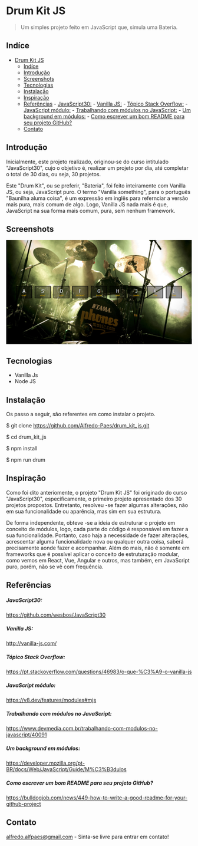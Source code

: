 # Drum Kit JS
> Um simples projeto feito em JavaScript que, simula uma Bateria.

## Indíce
- [Drum Kit JS](#drum-kit-js)
  - [Indíce](#indíce)
  - [Introdução](#introdução)
  - [Screenshots](#screenshots)
  - [Tecnologias](#tecnologias)
  - [Instalação](#instalação)
  - [Inspiração](#inspiração)
  - [Referências](#referências)
        - [JavaScript30:](#javascript30)
        - [Vanilla JS:](#vanilla-js)
        - [Tópico Stack Overflow:](#tópico-stack-overflow)
        - [JavaScript módulo:](#javascript-módulo)
        - [Trabalhando com módulos no JavaScript:](#trabalhando-com-módulos-no-javascript)
        - [Um background em módulos:](#um-background-em-módulos)
        - [Como escrever um bom README para seu projeto GitHub?](#como-escrever-um-bom-readme-para-seu-projeto-github)
  - [Contato](#contato)

## Introdução
Inicialmente, este projeto realizado, originou-se do curso intitulado "JavaScript30", cujo o objetivo é, realizar um projeto por dia, até completar o total de 30 dias, ou seja, 30 projetos.

Este "Drum Kit", ou se preferir, "Bateria", foi feito inteiramente com Vanilla JS, ou seja, JavaScript puro. O termo "Vanilla something", para o português "Baunilha aluma coisa", é um expressão em inglês para refernciar a versão mais pura, mais comum de algo. Logo, Vanilla JS nada mais é que, JavaScript na sua forma mais comum, pura, sem nenhum framework.

## Screenshots
![Drum Kit Page](./img/drum_kit_js_image.png)

## Tecnologias
* Vanilla Js
* Node JS

## Instalação
Os passo a seguir, são referentes em como instalar o projeto.

$ git clone https://github.com/Alfredo-Paes/drum_kit_js.git 

$ cd  drum_kit_js

$ npm install 

$ npm run drum

## Inspiração
Como foi dito anteriomente, o projeto "Drum Kit JS" foi originado do curso "JavaScript30", especificamente, o primeiro projeto apresentado dos 30 projetos propostos. Entretanto, resolveu -se fazer algumas alterações, não em sua funcionalidade ou aparência, mas sim em sua estrutura.

De forma independente, obteve -se a ideia de estruturar o projeto em conceito de módulos, logo, cada parte do código é responsável em fazer a sua funcionalidade. Portanto, caso haja a necessidade de fazer alterações, acrescentar alguma funcionalidade nova ou qualquer outra coisa, saberá precisamente aonde fazer e acompanhar. Além do mais, não é somente em frameworks que é possível aplicar o conceito de estruturação modular, como vemos em React, Vue, Angular e outros, mas também, em JavaScript puro, porém, não se vê com frequência.

## Referências
##### JavaScript30: 
https://github.com/wesbos/JavaScript30

##### Vanilla JS: 
http://vanilla-js.com/

##### Tópico Stack Overflow: 
https://pt.stackoverflow.com/questions/46983/o-que-%C3%A9-o-vanilla-js

##### JavaScript módulo:
https://v8.dev/features/modules#mjs

##### Trabalhando com módulos no JavaScript:
https://www.devmedia.com.br/trabalhando-com-modulos-no-javascript/40091

##### Um background em módulos:
https://developer.mozilla.org/pt-BR/docs/Web/JavaScript/Guide/M%C3%B3dulos

##### Como escrever um bom README para seu projeto GitHub?
https://bulldogjob.com/news/449-how-to-write-a-good-readme-for-your-github-project

## Contato
alfredo.alfpaes@gmail.com - Sinta-se livre para entrar em contato!